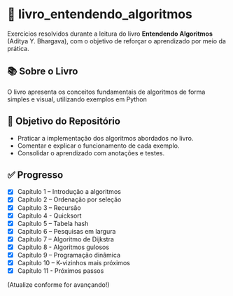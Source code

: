 # 📘 livro_entendendo_algoritmos

Exercícios resolvidos durante a leitura do livro **Entendendo Algoritmos** (Aditya Y. Bhargava), com o objetivo de reforçar o aprendizado por meio da prática.

## 📚 Sobre o Livro

O livro apresenta os conceitos fundamentais de algoritmos de forma simples e visual, utilizando exemplos em Python

## 🧠 Objetivo do Repositório

- Praticar a implementação dos algoritmos abordados no livro.
- Comentar e explicar o funcionamento de cada exemplo.
- Consolidar o aprendizado com anotações e testes.

## ✅ Progresso

- [X] Capítulo 1 – Introdução a algoritmos
- [X] Capítulo 2 – Ordenação por seleção
- [X] Capítulo 3 – Recursão
- [X] Capítulo 4 - Quicksort
- [X] Capítulo 5 – Tabela hash
- [X] Capítulo 6 – Pesquisas em largura
- [X] Capítulo 7 – Algoritmo de Dijkstra
- [X] Capítulo 8 - Algoritmos gulosos
- [X] Capítulo 9 – Programação dinâmica
- [X] Capítulo 10 – K-vizinhos mais próximos
- [X] Capítulo 11 - Próximos passos

(Atualize conforme for avançando!)
